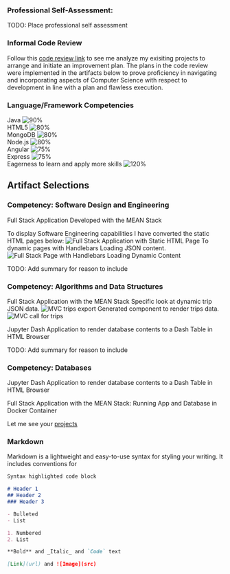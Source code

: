 ### Professional Self-Assessment:

TODO: Place professional self assessment

### Informal Code Review

Follow this [code review link](https://drive.google.com/file/d/1cc_g1UeDz6uWrgaCRTW6o_uYW2qJjXfD/view?usp=sharing) to see me analyze my exisiting projects to arrange and initiate an improvement plan.  The plans in the code review were implemented in the artifacts below to prove proficiency in navigating and incorporating aspects of Computer Science with respect to development in line with a plan and flawless execution. 

### Language/Framework Competencies

Java 
![90%](https://progress-bar.dev/90) <br />
HTML5 
![80%](https://progress-bar.dev/80) <br />
MongoDB 
![80%](https://progress-bar.dev/80) <br />
Node.js 
![80%](https://progress-bar.dev/80) <br />
Angular 
![75%](https://progress-bar.dev/75) <br />
Express 
![75%](https://progress-bar.dev/75) <br />
Eagerness to learn and apply more skills 
![120%](https://progress-bar.dev/120) <br />

## Artifact Selections
### Competency: Software Design and Engineering
Full Stack Application Developed with the MEAN Stack

To display Software Engineering capabilities I have converted the static HTML pages below: 
![Full Stack Application with Static HTML Page](https://user-images.githubusercontent.com/55894383/145605122-bd863b8d-93b6-4cd9-97f5-d041a644c320.png)
To dynamic pages with Handlebars Loading JSON content.
![Full Stack Page with Handlebars Loading Dynamic Content](https://user-images.githubusercontent.com/55894383/145478294-07f9f0bb-402e-4515-8e40-ef65e8d251ce.png)

TODO: Add summary for reason to include

### Competency: Algorithms and Data Structures
Full Stack Application with the MEAN Stack
Specific look at dynamic trip JSON data.
![MVC trips export](https://user-images.githubusercontent.com/55894383/145632708-b22cc0a4-fe41-4293-ac0b-1292068dc704.png)
Generated component to render trips data.
![MVC call for trips](https://user-images.githubusercontent.com/55894383/145633375-a83d4247-f0fe-47d7-8099-c8022c68903c.png)


Jupyter Dash Application to render database contents to a Dash Table in HTML Browser

TODO: Add summary for reason to include

### Competency: Databases
Jupyter Dash Application to render database contents to a Dash Table in HTML Browser

Full Stack Application with the MEAN Stack: Running App and Database in Docker Container

Let me see your [projects](https://fambam-ec.github.io/projects.html)

### Markdown

Markdown is a lightweight and easy-to-use syntax for styling your writing. It includes conventions for

```markdown
Syntax highlighted code block

# Header 1
## Header 2
### Header 3

- Bulleted
- List

1. Numbered
2. List

**Bold** and _Italic_ and `Code` text

[Link](url) and ![Image](src)
```

